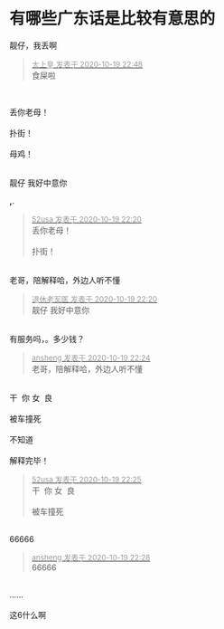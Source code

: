 # 有哪些广东话是比较有意思的


靓仔，我丢啊

<div class="quote"><blockquote><font size="2"><a href="https://www.hostloc.com/forum.php?mod=redirect&amp;goto=findpost&amp;pid=9323832&amp;ptid=756157" target="_blank"><font color="#999999">太上皇 发表于 2020-10-19 22:48</font></a></font><br />
食屎啦</blockquote></div><br />
<img id="aimg_HTWT9" onclick="zoom(this, this.src, 0, 0, 0)" class="zoom" src="https://lh3.googleusercontent.com/proxy/KqOIT7r3JudUS2wFOB2J2kJICIZsA57NF9SiLn80qAesLK3v8hz1IQb22JEX5Vjm0wm-uTKXdyZ6n-VvU4xG-C90NO80GGKKrALTa4YgIN8q20Ui7cdjqWynsTczb1QNTiqY0Q" onmouseover="img_onmouseoverfunc(this)" onload="thumbImg(this)" border="0" alt="" />

丢你老母！<br />
<br />
扑街！<br />
<br />
母鸡！<br />
<br />
<img src="static/image/smiley/default/lol.gif" smilieid="12" border="0" alt="" /><img src="static/image/smiley/default/lol.gif" smilieid="12" border="0" alt="" /><img src="static/image/smiley/default/lol.gif" smilieid="12" border="0" alt="" />

靓仔 我好中意你

____,____.<img id="aimg_hsVuu" onclick="zoom(this, this.src, 0, 0, 0)" class="zoom" src="https://i.w3tt.com/2020/08/06/aeX4B.png" onmouseover="img_onmouseoverfunc(this)" onload="thumbImg(this)" border="0" alt="" />

<div class="quote"><blockquote><font size="2"><a href="https://www.hostloc.com/forum.php?mod=redirect&amp;goto=findpost&amp;pid=9323671&amp;ptid=756157" target="_blank"><font color="#999999">52usa 发表于 2020-10-19 22:20</font></a></font><br />
丢你老母！<br />
<br />
扑街！</blockquote></div><br />
老哥，陪解释哈，外边人听不懂

<div class="quote"><blockquote><font size="2"><a href="https://www.hostloc.com/forum.php?mod=redirect&amp;goto=findpost&amp;pid=9323673&amp;ptid=756157" target="_blank"><font color="#999999">退休老军医 发表于 2020-10-19 22:20</font></a></font><br />
靓仔 我好中意你</blockquote></div><br />
有服务吗，。多少钱？

<div class="quote"><blockquote><font size="2"><a href="https://www.hostloc.com/forum.php?mod=redirect&amp;goto=findpost&amp;pid=9323691&amp;ptid=756157" target="_blank"><font color="#999999">ansheng 发表于 2020-10-19 22:24</font></a></font><br />
老哥，陪解释哈，外边人听不懂</blockquote></div><br />
干&nbsp;&nbsp;你 女&nbsp;&nbsp;良<br />
<br />
被车撞死<br />
<br />
不知道<br />
<br />
解释完毕！

<div class="quote"><blockquote><font size="2"><a href="https://www.hostloc.com/forum.php?mod=redirect&amp;goto=findpost&amp;pid=9323697&amp;ptid=756157" target="_blank"><font color="#999999">52usa 发表于 2020-10-19 22:25</font></a></font><br />
干&nbsp;&nbsp;你 女&nbsp;&nbsp;良<br />
<br />
被车撞死</blockquote></div><br />
66666

<div class="quote"><blockquote><font size="2"><a href="https://www.hostloc.com/forum.php?mod=redirect&amp;goto=findpost&amp;pid=9323708&amp;ptid=756157" target="_blank"><font color="#999999">ansheng 发表于 2020-10-19 22:28</font></a></font><br />
66666</blockquote></div><br />
......<br />
<br />
这6什么啊
